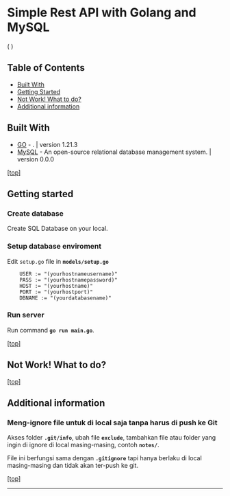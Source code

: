 # Simple Rest API with Golang and MySQL


( )



## Table of Contents
* [Built With](#built-with)
* [Getting Started](#getting-started)
* [Not Work! What to do?](#not-work-what-to-do)
* [Additional information](#additional-information)



## Built With ##
* [GO](https://go.dev/) - . | version 1.21.3
* [MySQL](https://www.mysql.com/) - An open-source relational database management system. | version 0.0.0

[[top]](#table-of-contents)



## Getting started

### Create database
Create SQL Database on your local.

### Setup database enviroment
Edit `setup.go` file in **`models/setup.go`**
```
	USER := "(yourhostnameusername)"
	PASS := "(yourhostnamepassword)"
	HOST := "(yourhostname)"
	PORT := "(yourhostport)"
	DBNAME := "(yourdatabasename)"
```

### Run server
Run command **`go run main.go`**.

[[top]](#table-of-contents)



## Not Work! What to do?

[[top]](#table-of-contents)



## Additional information

### Meng-ignore file untuk di local saja tanpa harus di push ke Git
Akses folder **`.git/info`**, ubah file **`exclude`**, tambahkan file atau folder yang ingin di ignore di local masing-masing, contoh **`notes/`**.

File ini berfungsi sama dengan **`.gitignore`** tapi hanya berlaku di local masing-masing dan tidak akan ter-push ke git.

[[top]](#table-of-contents)

---
